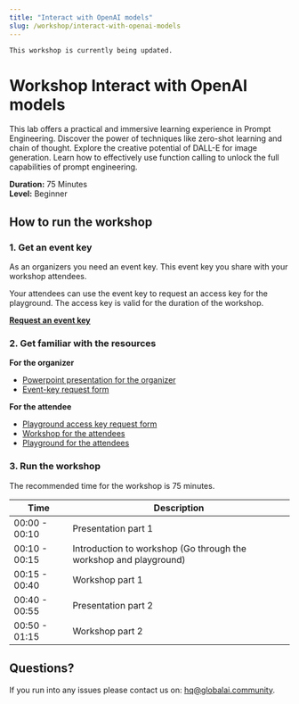 ```yaml
---
title: "Interact with OpenAI models"
slug: /workshop/interact-with-openai-models
---
```


```note 
This workshop is currently being updated.
```


# Workshop Interact with OpenAI models

This lab offers a practical and immersive learning experience in Prompt Engineering. Discover the power of techniques like zero-shot learning and chain of thought. 
Explore the creative potential of DALL-E for image generation. Learn how to effectively use function calling to unlock the full capabilities of prompt engineering.   

**Duration:** 75 Minutes   
**Level:** Beginner   


## How to run the workshop


### 1. Get an event key
As an organizers you need an event key. This event key you share with your workshop attendees.   

Your attendees can use the event key to request an access key for the playground. The access key is valid for the duration of the workshop. 

**[Request an event key](https://global-ai-communiy.zapier.app/workshop-event-key-request)**


### 2. Get familiar with the resources

**For the organizer**
- [Powerpoint presentation for the organizer](https://github.com/GlobalAICommunity/AzureOpenAIService-Workshop/raw/main/presentation/global-ai-workshop.pptx)
- [Event-key request form](https://global-ai-communiy.zapier.app/workshop-event-key-request)

**For the attendee**
- [Playground access key request form](https://workshop-key.globalai.community/)
- [Workshop for the attendees](https://workshop.globalai.community/)
- [Playground for the attendees](https://playground.globalai.community/)


### 3. Run the workshop

The recommended time for the workshop is 75 minutes.


| Time | Description |
| --- | --- |
00:00 - 00:10| Presentation part 1
00:10 - 00:15 |	Introduction to workshop (Go through the workshop and playground)
00:15 - 00:40 |	Workshop part 1 
00:40 - 00:55 | Presentation part 2
00:50 - 01:15 |	Workshop part 2


## Questions?
If you run into any issues please contact us on: hq@globalai.community.